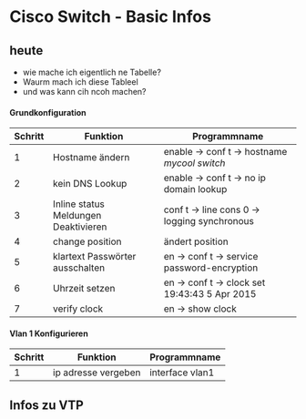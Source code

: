 # Cisco Switch - Basic Infos

## heute
- wie mache ich eigentlich ne Tabelle?
- Waurm mach ich diese Tableel
- und was kann cih ncoh machen?

#### Grundkonfiguration
 Schritt | Funktion |Programmname 
 --- | --- | ---
1|Hostname ändern | enable -> conf t -> hostname *mycool switch*  
2|kein DNS Lookup | enable -> conf t -> no ip domain lookup
3|Inline status Meldungen Deaktivieren| conf t -> line cons 0 -> logging synchronous
4|change position | ändert position
5|klartext Passwörter ausschalten | en -> conf t -> service password-encryption
6|Uhrzeit setzen|en -> conf t -> clock set 19:43:43 5 Apr 2015
7|verify clock| en -> show clock

#### Vlan 1 Konfigurieren

Schritt | Funktion |Programmname 
 --- | --- | ---
1 | ip adresse vergeben | interface vlan1 

## Infos zu VTP
